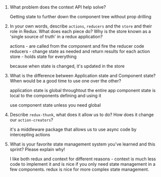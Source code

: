 1. What problem does the context API help solve?

	Getting state to further down the component tree without prop drilling

1. In your own words, describe `actions`, `reducers` and the `store` and their role in Redux. What does each piece do? Why is the store known as a 'single source of truth' in a redux application?

	actions - are called from the component and fire the reducer code
	reducers - change state as needed and return results for each action
	store - holds state for everything
	
	because when state is changed, it's updated in the store
	
1. What is the difference between Application state and Component state? When would be a good time to use one over the other?
	
	application state is global throughtout the entire app
	component state is local to the components defining and using it
	
	use component state unless you need global

1. Describe `redux-thunk`, what does it allow us to do? How does it change our `action-creators`?

	it's a middleware package that allows us to use async code by intercepting actions
	
1. What is your favorite state management system you've learned and this sprint? Please explain why!

	I like both redux and context for different reasons - context is much less code to implement it and is nice if you only need state management in a few components. redux is nice for more complex state management.
